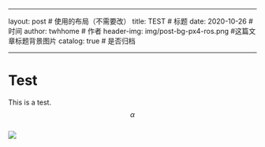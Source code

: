 <head>
    <script src="https://cdn.mathjax.org/mathjax/latest/MathJax.js?config=TeX-AMS-MML_HTMLorMML" type="text/javascript"></script>
    <script type="text/x-mathjax-config">
        MathJax.Hub.Config({
            tex2jax: {
            skipTags: ['script', 'noscript', 'style', 'textarea', 'pre'],
            inlineMath: [['$','$']]
            }
        });
    </script>
</head>

---
layout:     post                    # 使用的布局（不需要改）
title:      TEST               # 标题 
date:       2020-10-26              # 时间
author:     twhhome                      # 作者
header-img: img/post-bg-px4-ros.png    #这篇文章标题背景图片
catalog: true                       # 是否归档


---

# Test

This is a test.  
$$ \alpha $$  
![](http://latex.codecogs.com/gif.latex?\\frac{1}{1+sin(x)})

